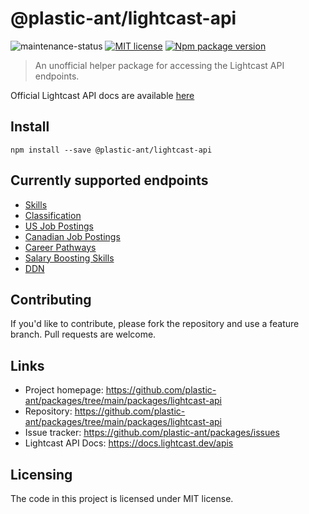 # @plastic-ant/lightcast-api

![maintenance-status](https://img.shields.io/badge/maintenance-experimental-blue.svg)
[![MIT license](https://img.shields.io/badge/License-MIT-blue.svg)](https://lbesson.mit-license.org/)
[![Npm package version](https://badgen.net/npm/v/@plastic-ant/lightcast-api)](https://npmjs.com/package/@plastic-ant/lightcast-api)

> An unofficial helper package for accessing the Lightcast API endpoints.

Official Lightcast API docs are available [here](https://docs.lightcast.dev/apis)

## Install

```shell
npm install --save @plastic-ant/lightcast-api
```

## Currently supported endpoints

- [Skills](https://docs.lightcast.dev/apis/skills)
- [Classification](https://docs.lightcast.dev/apis/classification)
- [US Job Postings](https://docs.lightcast.dev/apis/job-postings)
- [Canadian Job Postings](https://docs.lightcast.dev/apis/canada-job-postings)
- [Career Pathways](https://docs.lightcast.dev/apis/career-pathways)
- [Salary Boosting Skills](https://docs.lightcast.dev/apis/salary-boosting-skills)
- [DDN](https://docs.lightcast.dev/apis/ddn-api)

## Contributing

If you'd like to contribute, please fork the repository and use a feature
branch. Pull requests are welcome.

## Links

- Project homepage: https://github.com/plastic-ant/packages/tree/main/packages/lightcast-api
- Repository: https://github.com/plastic-ant/packages/tree/main/packages/lightcast-api
- Issue tracker: https://github.com/plastic-ant/packages/issues
- Lightcast API Docs: https://docs.lightcast.dev/apis

## Licensing

The code in this project is licensed under MIT license.
